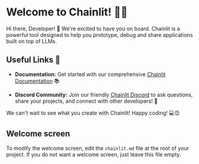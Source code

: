# Welcome to Chainlit! 🚀🤖

Hi there, Developer! 👋 We're excited to have you on board.
Chainlit is a powerful tool designed to help you prototype,
debug and share applications built on top of LLMs.

## Useful Links 🔗

- **Documentation:** Get started
with our comprehensive [Chainlit Documentation](https://docs.chainlit.io) 📚

- **Discord Community:**
Join our friendly [Chainlit Discord](https://discord.gg/k73SQ3FyUh) to ask questions,
share your projects, and connect with other developers! 💬

We can't wait to see what you create with Chainlit! Happy coding! 💻😊

## Welcome screen

To modify the welcome screen, edit the `chainlit.md` file at the root of your project.
If you do not want a welcome screen, just leave this file empty.
